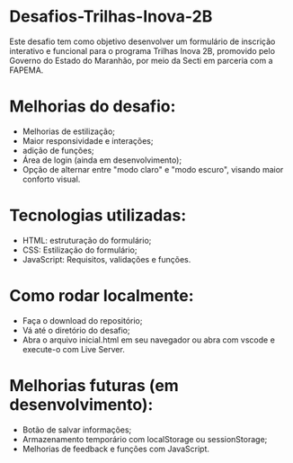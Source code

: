 # Desafios-Trilhas-Inova-2B

Este desafio tem como objetivo desenvolver um formulário de inscrição interativo e funcional para o programa Trilhas Inova 2B, promovido pelo Governo do Estado do Maranhão, por meio da Secti em parceria com a FAPEMA.

# Melhorias do desafio:
* Melhorias de estilização;
* Maior responsividade e interações;
* adição de funções;
* Área de login (ainda em desenvolvimento);
* Opção de alternar entre "modo claro" e "modo escuro", visando maior conforto visual.
# Tecnologias utilizadas:
* HTML: estruturação do formulário;
* CSS: Estilização do formulário;
* JavaScript: Requisitos, validações e funções.
# Como rodar localmente:
* Faça o download do repositório;
* Vá até o diretório do desafio;
* Abra o arquivo inicial.html em seu navegador ou abra com vscode e execute-o com Live Server.
# Melhorias futuras (em desenvolvimento):
* Botão de salvar informações;
* Armazenamento temporário com localStorage ou sessionStorage;
* Melhorias de feedback e funções com JavaScript.
